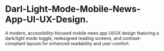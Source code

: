 # Darl-Light-Mode-Mobile-News-App-UI-UX-Design.
A modern, accessibility-focused mobile news app UI/UX design featuring a dark/light mode toggle, redesigned reading screens, and contrast-compliant layouts for enhanced readability and user comfort.
